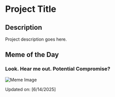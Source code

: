 # Project Title

## Description

Project description goes here.

## Meme of the Day

### Look. Hear me out. Potential Compromise?
![Meme Image](https://i.redd.it/8o5z5rzejk6f1.png)

Updated on: [6/14/2025]